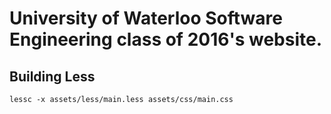 University of Waterloo Software Engineering class of 2016's website.
===

Building Less
---

```
lessc -x assets/less/main.less assets/css/main.css
```
